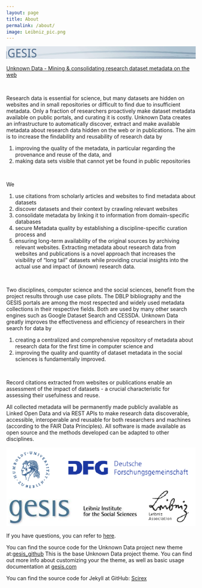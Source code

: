 ```yaml
---
layout: page
title: About
permalink: /about/
image: Leibniz_pic.png
---
```

![gesis icon](/images/gesis_icon3.png)

[Unknown Data - Mining & consolidating research dataset metadata on the web](https://www.dagstuhl.de/ueber-dagstuhl/projekte/unknown-data/)

<br>

Research data is essential for science, but many datasets are hidden on websites and in small repositories or difficult to find due to insufficient metadata. Only a fraction of researchers proactively make dataset metadata available on public portals, and curating it is costly. Unknown Data creates an infrastructure to automatically discover, extract and make available metadata about research data hidden on the web or in publications. The aim is to increase the findability and reusability of research data by 
1. improving the quality of the metadata, in particular regarding the provenance and reuse of the data, and 
2. making data sets visible that cannot yet be found in public repositories


<br>

We 
1. use citations from scholarly articles and websites to find metadata about datasets 
2. discover datasets and their context by crawling relevant websites
3. consolidate metadata by linking it to information from domain-specific databases
4. secure Metadata quality by establishing a discipline-specific curation process and 
5. ensuring long-term availability of the original sources by archiving relevant websites. Extracting metadata about research data from websites and publications is a novel approach that increases the visibility of “long tail” datasets while providing crucial insights into the actual use and impact of (known) research data.
<br>

Two disciplines, computer science and the social sciences, benefit from the project results through use case pilots. The DBLP bibliography and the GESIS portals are among the most respected and widely used metadata collections in their respective fields. Both are used by many other search engines such as Google Dataset Search and CESSDA. Unknown Data greatly improves the effectiveness and efficiency of researchers in their search for data by 
1. creating a centralized and comprehensive repository of metadata about research data for the first time in computer science and 
2. improving the quality and quantity of dataset metadata in the social sciences is fundamentally improved.
<br>

Record citations extracted from websites or publications enable an assessment of the impact of datasets - a crucial characteristic for assessing their usefulness and reuse.
<br>

All collected metadata will be permanently made publicly available as Linked Open Data and via REST APIs to make research data discoverable, accessible, interoperable and reusable for both researchers and machines (according to the FAIR Data Principles). All software is made available as open source and the methods developed can be adapted to other disciplines.

![all icon](/images/all_pic.png)

If you have questions, you can refer to [here](https://github.com/allenai/SciREX).

You can find the source code for the Unknown Data project new theme at:[gesis_github](https://github.com/allenai/SciREX)
This is the base Unknown Data project theme. You can find out more info about customizing your the theme, as well as basic usage documentation at [gesis.com](https://www.dagstuhl.de/ueber-dagstuhl/projekte/unknown-data/)


You can find the source code for Jekyll at GitHub:
[Scirex](https://github.com/allenai/SciREX)


